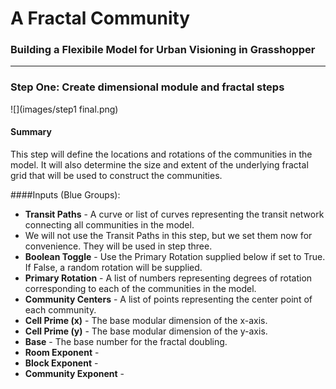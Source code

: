 # A Fractal Community
### Building a Flexibile Model for Urban Visioning in Grasshopper
---

### Step One: Create dimensional module and fractal steps

![](images/step1 final.png)

#### Summary
This step will define the locations and rotations of the communities in the model. It will also determine the size and extent of the underlying fractal grid that will be used to construct the communities. 

####Inputs (Blue Groups):
- **Transit Paths** - A curve or list of curves representing the transit network connecting all communities in the model.
 - We will not use the Transit Paths in this step, but we set them now for convenience. They will be used in step three. 
- **Boolean Toggle** - Use the Primary Rotation supplied below if set to True. If False, a random rotation will be supplied. 
- **Primary Rotation** - A list of numbers representing degrees of rotation corresponding to each of the communities in the model. 
- **Community Centers** - A list of points representing the center point of each community.
- **Cell Prime (x)** - The base modular dimension of the x-axis.
- **Cell Prime (y)** - The base modular dimension of the y-axis.
- **Base** - The base number for the fractal doubling.
- **Room Exponent** - 
- **Block Exponent** - 
- **Community Exponent** - 

